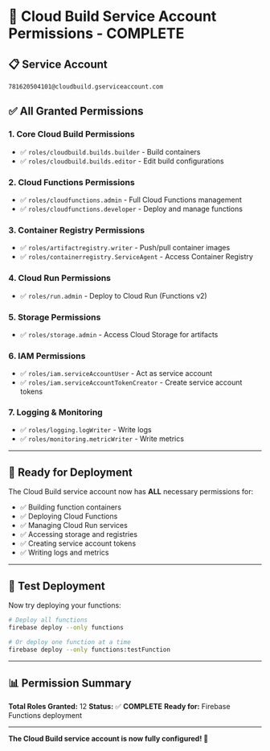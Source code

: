 # 🔑 Cloud Build Service Account Permissions - COMPLETE

## 📋 **Service Account**
```
781620504101@cloudbuild.gserviceaccount.com
```

## ✅ **All Granted Permissions**

### **1. Core Cloud Build Permissions**
- ✅ `roles/cloudbuild.builds.builder` - Build containers
- ✅ `roles/cloudbuild.builds.editor` - Edit build configurations

### **2. Cloud Functions Permissions**
- ✅ `roles/cloudfunctions.admin` - Full Cloud Functions management
- ✅ `roles/cloudfunctions.developer` - Deploy and manage functions

### **3. Container Registry Permissions**
- ✅ `roles/artifactregistry.writer` - Push/pull container images
- ✅ `roles/containerregistry.ServiceAgent` - Access Container Registry

### **4. Cloud Run Permissions**
- ✅ `roles/run.admin` - Deploy to Cloud Run (Functions v2)

### **5. Storage Permissions**
- ✅ `roles/storage.admin` - Access Cloud Storage for artifacts

### **6. IAM Permissions**
- ✅ `roles/iam.serviceAccountUser` - Act as service account
- ✅ `roles/iam.serviceAccountTokenCreator` - Create service account tokens

### **7. Logging & Monitoring**
- ✅ `roles/logging.logWriter` - Write logs
- ✅ `roles/monitoring.metricWriter` - Write metrics

---

## 🚀 **Ready for Deployment**

The Cloud Build service account now has **ALL** necessary permissions for:
- ✅ Building function containers
- ✅ Deploying Cloud Functions
- ✅ Managing Cloud Run services
- ✅ Accessing storage and registries
- ✅ Creating service account tokens
- ✅ Writing logs and metrics

---

## 🧪 **Test Deployment**

Now try deploying your functions:

```bash
# Deploy all functions
firebase deploy --only functions

# Or deploy one function at a time
firebase deploy --only functions:testFunction
```

---

## 📊 **Permission Summary**

**Total Roles Granted:** 12
**Status:** ✅ **COMPLETE**
**Ready for:** Firebase Functions deployment

---

**The Cloud Build service account is now fully configured! 🎉**

